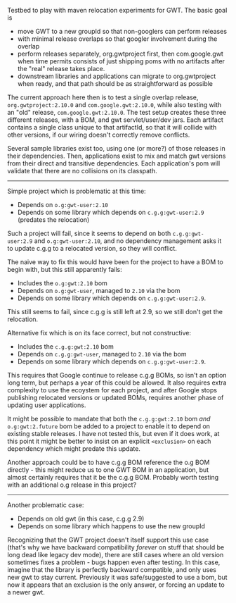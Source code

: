 Testbed to play with maven relocation experiments for GWT. The basic goal is
 * move GWT to a new groupId so that non-googlers can perform releases
 * with minimal release overlaps so that googler involvement during the overlap 
 * perform releases separately, org.gwtproject first, then com.google.gwt when 
 time permits consists of just shipping poms with no artifacts after the "real" 
 release takes place.
 * downstream libraries and applications can migrate to org.gwtproject when ready,
 and that path should be as straightforward as possible
 
The current approach here then is to test a single overlap release, `org.gwtproject:2.10.0`
and `com.google.gwt:2.10.0`, while also testing with an "old" release, `com.google.gwt:2.10.0`.
The test setup creates these three different releases, with a BOM, and gwt servlet/user/dev 
jars. Each artifact contains a single class unique to that artifactId, so that it will collide
with other versions, if our wiring doesn't correctly remove conflicts.

Several sample libraries exist too, using one (or more?) of those releases in their 
dependencies. Then, applications exist to mix and match gwt versions from their direct and 
transitive dependencies. Each application's pom will validate that there are no collisions on
its classpath.

---


Simple project which is problematic at this time:
 * Depends on `o.g:gwt-user:2.10`
 * Depends on some library which depends on `c.g.g:gwt-user:2.9` (predates the relocation)
 
Such a project will fail, since it seems to depend on both `c.g.g:gwt-user:2.9` and
`o.g:gwt-user:2.10`, and no dependency management asks it to update c.g.g to a relocated
version, so they will conflict.

The naive way to fix this would have been for the project to have a BOM to begin with, but
this still apparently fails:
 * Includes the `o.g:gwt:2.10` bom
 * Depends on `o.g:gwt-user`, managed to `2.10` via the bom
 * Depends on some library which depends on `c.g.g:gwt-user:2.9`.
 
This still seems to fail, since c.g.g is still left at 2.9, so we still don't get the relocation.

Alternative fix which is on its face correct, but not constructive:
 * Includes the `c.g.g:gwt:2.10` bom
 * Depends on `c.g.g:gwt-user`, managed to `2.10` via the bom
 * Depends on some library which depends on `c.g.g:gwt-user:2.9`.
 
This requires that Google continue to release c.g.g BOMs, so isn't an option long term, but
perhaps a year of this could be allowed. It also requires extra complexity to use the ecoystem
for each project, and after Google stops publishing relocated versions or updated BOMs, requires
another phase of updating user applications.

It might be possible to mandate that both the `c.g.g:gwt:2.10` bom _and_ `o.g:gwt:2.future` bom 
be added to a project to enable it to depend on existing stable releases. I have not tested this, 
but even if it does work, at this point it might be better to insist on an explicit `<exclusion>`
on each dependency which might predate this update.

Another approach could be to have c.g.g BOM reference the o.g BOM directly - this might reduce us
to one GWT BOM in an application, but almost certainly requires that it be the c.g.g BOM.
Probably worth testing with an additional o.g release in this project?

---

Another problematic case: 
 * Depends on old gwt (in this case, c.g.g 2.9)
 * Depends on some library which happens to use the new groupId

Recognizing that the GWT project doesn't itself support this use case (that's why we have backward
compatibility _forever_ on stuff that should be long dead like legacy dev mode), there are still
cases where an old version sometimes fixes a problem - bugs happen even after testing. In this case,
imagine that the library is perfectly backward compatible, and only uses new gwt to stay current.
Previously it was safe/suggested to use a bom, but now it appears that an exclusion is the only answer,
or forcing an update to a newer gwt.